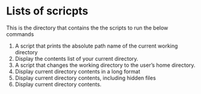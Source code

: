 # Lists of scricpts
This is the directory that contains the the scripts to run the below commands
1. A script that prints the absolute path name of the current working directory
2. Display the contents list of your current directory.
3. A script that changes the working directory to the user’s home directory.
4. Display current directory contents in a long format
5. Display current directory contents, including hidden files
6. Display current directory contents.
